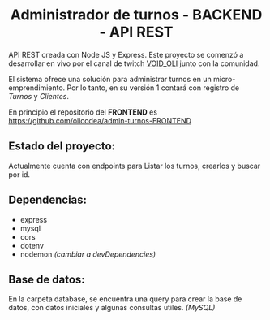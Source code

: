 <h1 align="center">Administrador de turnos - BACKEND - API REST</h1>

API REST creada con Node JS y Express.
Este proyecto se comenzó a desarrollar en vivo por el canal de twitch <a href="https://www.twitch.tv/void_oli" Target="_blank">VOID_OLI</a> junto con la comunidad.

El sistema ofrece una solución para administrar turnos en un micro-emprendimiento. Por lo tanto, en su versión 1 contará con registro de *Turnos* y *Clientes*.

En principio el repositorio del **FRONTEND** es https://github.com/olicodea/admin-turnos-FRONTEND

**Estado del proyecto:**
---

Actualmente cuenta con endpoints para Listar los turnos, crearlos y buscar por id.

**Dependencias:**
---

- express
- mysql
- cors
- dotenv
- nodemon *(cambiar a devDependencies)*

**Base de datos:**
---

En la carpeta database, se encuentra una query para crear la base de datos, con datos iniciales y algunas consultas utiles. *(MySQL)*
